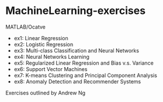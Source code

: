 # MachineLearning-exercises

MATLAB/Ocatve

* ex1: Linear Regression
* ex2: Logistic Regression
* ex3: Multi-class Classification and Neural Networks
* ex4: Neural Networks Learning
* ex5: Regularized Linear Regression and Bias v.s. Variance
* ex6: Support Vector Machines
* ex7: K-means Clustering and Principal Component Analysis
* ex8: Anomaly Detection and Recommender Systems

Exercises outlined by Andrew Ng
